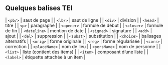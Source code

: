 ## Quelques balises TEI


| `<pb/>`	| saut de page | 
| `<lb/>`	| saut de ligne  | 
| `<div>`	| division | 
| `<head>`	| titre | 
| `<p>`	| paragraphe | 
| `<opener>`	| formule de début | 
| `<closer>`	| formule de fin | 
| `<dateline>`	| mention de date | 
| `<signed>`	| signature | 
| `<add>`	| ajout | 
| `<del>`	| suppression | 
| `<subst>`	| substitution | 
| `<choice>`	| balisages alternatifs | 
| `<orig>`	| forme originale | 
| `<reg>`	| forme régularisée | 
| `<corr>`	| correction | 
| `<placeName>`	 | nom de lieu | 
| `<persName>`	| nom de personne | 
| `<list>`	| liste (contient des items) | 
| `<item>`	| composant d’une liste | 
| `<label>`	| étiquette attachée à un item | 